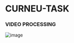 # CURNEU-TASK

### VIDEO PROCESSING

![image](https://user-images.githubusercontent.com/73129050/163661924-29551ad1-4e8f-49c2-803c-6e9d6a7c1600.png)
